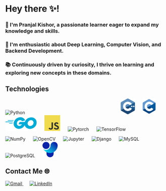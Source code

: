 # Hey there ✨! 

<h3>🌟 I'm Pranjal Kishor, a passionate learner eager to expand my knowledge and skills. </h3>
<h3>🚀 I'm enthusiastic about Deep Learning, Computer Vision, and Backend Development. </h3>
<h3>📚 Continuously driven by curiosity, I thrive on learning and exploring new concepts in these domains. </h3>

## Technologies
<div align="center">
  <p align="left">
    <img src="https://www.vectorlogo.zone/logos/python/python-icon.svg" alt="Python" height="50" style="padding-right: 300px;"/>
    <img src="images/c.svg" alt="C" height="50" style="padding-right: 20px;"/>
    <img src="images/c-1.svg" alt="C++" height="50" style="padding-right: 20px;"/>
    <img src="images/golang-1.svg" alt="Golang" height="50" style="padding-right: 20px;"/>
    <img src="images/logo-javascript.svg" alt="Javascript" height="50" style="padding-right: 20px;"/>
    <img src="https://www.vectorlogo.zone/logos/pytorch/pytorch-icon.svg" alt="Pytorch" height="50" style="padding-right: 20px;"/>
    <img src="https://www.vectorlogo.zone/logos/tensorflow/tensorflow-icon.svg" alt="TensorFlow" height="50" style="padding-right: 20px;"/>
  </p>
  <p align="left">
    <img src="https://www.vectorlogo.zone/logos/numpy/numpy-icon.svg" alt="NumPy" height="50" style="padding-right: 20px;"/>
    <img src="https://www.vectorlogo.zone/logos/opencv/opencv-icon.svg" alt="OpenCV" height="50" style="padding-right: 20px;"/>
    <img src="https://www.vectorlogo.zone/logos/jupyter/jupyter-icon.svg" alt="Jupyter" height="50" style="padding-right: 20px;"/>
    <img src="https://www.vectorlogo.zone/logos/djangoproject/djangoproject-icon.svg" alt="Django" height="50" style="padding-right: 20px;"/>
    <img src="https://www.vectorlogo.zone/logos/mysql/mysql-icon.svg" alt="MySQL" height="50" style="padding-right: 20px;"/>
    <img src="https://www.vectorlogo.zone/logos/postgresql/postgresql-icon.svg" alt="PostgreSQL" height="50" style="padding-right: 20px;"/>
    <img src="images/ul.svg" alt="Ultralytics" height="50" style="padding-right: 20px;"/>
  </p>
</div>

## Contact Me 🌐

<p>
  <a href="mailto:pkishor_be22@thapar.edu" target="_blank">
    <img src="https://www.vectorlogo.zone/logos/gmail/gmail-ar21.svg" alt="Gmail" height="70"/>
  </a>
  &nbsp;&nbsp;&nbsp;&nbsp;
  <a href="https://www.linkedin.com/in/pranjalkishor/" target="_blank">
    <img src="https://www.vectorlogo.zone/logos/linkedin/linkedin-ar21.svg" alt="LinkedIn" height="70"/>
  </a>
</p>











